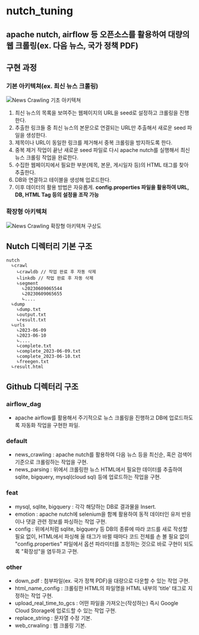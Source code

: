 # nutch_tuning
## apache nutch, airflow 등 오픈소스를 활용하여 대량의 웹 크롤링(ex. 다음 뉴스, 국가 정책 PDF)

## 구현 과정
### 기본 아키텍쳐(ex. 최신 뉴스 크롤링)
![News Crawling 기초 아키텍쳐](https://github.com/21latte1007/nutch_tuning/assets/136875503/e01bf442-2c5f-4259-8ad7-7410d1b16d1e)
1. 최신 뉴스의 목록을 보여주는 웹페이지의 URL을 seed로 설정하고 크롤링을 진행한다.
2. 추출한 링크들 중 최신 뉴스의 본문으로 연결되는 URL만 추출해서 새로운 seed 파일을 생성한다.
3. 제목이나 URL이 동일한 링크를 제거해서 중복 크롤링을 방지하도록 한다.
4. 중복 제거 작업이 끝난 새로운 seed 파일로 다시 apache nutch를 실행해서 최신 뉴스 크롤링 작업을 완료한다.
5. 수집한 웹페이지에서 필요한 부분(제목, 본문, 게시일자 등)의 HTML 태그를 찾아 추출한다.
6. DB와 연결하고 테이블을 생성해 업로드한다.
7. 이후 데이터의 활용 방법은 자유롭게.
**config.properties 파일을 활용하여 URL, DB, HTML Tag 등의 설정을 조작 가능**

### 확장형 아키텍쳐
![News Crawling 확장형 아키텍쳐 구상도](https://github.com/21latte1007/nutch_tuning/assets/136875503/6f5d4a6a-f78a-4d39-a13e-d2d33eb99f30)

## Nutch 디렉터리 기본 구조
```
nutch
  ∟crawl
    ∟crawldb // 작업 완료 후 자동 삭제
    ∟linkdb // 작업 완료 후 자동 삭제
    ∟segment
      ∟20230609065544
      ∟20230609065655
      ∟....
  ∟dump
    ∟dump.txt
    ∟output.txt
    ∟result.txt
  ∟urls
    ∟2023-06-09
    ∟2023-06-10
    ∟....
    ∟complete.txt
    ∟complete_2023-06-09.txt
    ∟complete_2023-06-10.txt
    ∟freegen.txt
  ∟result.html
```

## Github 디렉터리 구조
### airflow_dag
- apache airflow를 활용해서 주기적으로 뉴스 크롤링을 진행하고 DB에 업로드하도록 자동화 작업을 구현한 파일.

### default
- news_crawling : apache nutch를 활용하여 다음 뉴스 등을 최신순, 혹은 검색어 기준으로 크롤링하는 작업을 구현.
- news_parsing : 위에서 크롤링한 뉴스 HTML에서 필요한 데이터를 추출하여 sqlite, bigquery, mysql(cloud sql) 등에 업로드하는 작업을 구현.

### feat
- mysql, sqlite, bigquery : 각각 해당하는 DB로 결과물을 Insert.
- emotion : apache nutch에 selenium을 함꼐 활용하여 동적 데이터인 유저 반응이나 댓글 관련 정보를 파싱하는 작업 구현.
- config : 위에서처럼 sqlite, bigquery 등 DB의 종류에 따라 코드를 새로 작성할 필요 없이, HTML에서 파싱해 올 태그가 바뀔 때마다 코드 전체를 손 볼 필요 없이 "config.properties" 파일에서 옵션 파라미터를 조정하는 것으로 바로 구현이 되도록 "확장성"을 염두하고 구현.

### other
- down_pdf : 첨부파일(ex. 국가 정책 PDF)을 대량으로 다운할 수 있는 작업 구현.
- html_name_config : 크롤링한 HTML의 파일명을 HTML 내부의 'title' 태그로 지정하는 작업 구현.
- upload_real_time_to_gcs : 어떤 파일을 가져오는(작성하는) 즉시 Google Cloud Storage에 업로드할 수 있는 작업 구현.
- replace_string : 문자열 수정 기본.
- web_crwaling : 웹 크롤링 기본.
